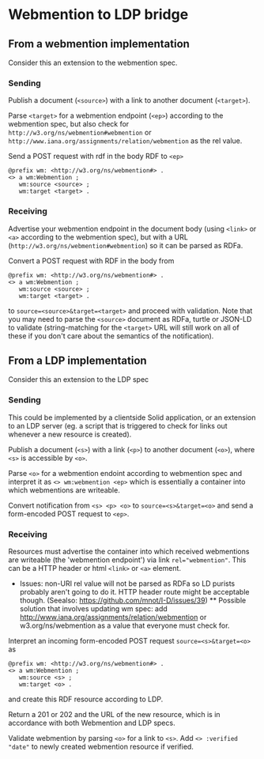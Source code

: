 # Webmention to LDP bridge

## From a webmention implementation 

Consider this an extension to the webmention spec.

### Sending

Publish a document (`<source>`) with a link to another document (`<target>`).

Parse `<target>` for a webmention endpoint (`<ep>`) according to the webmention spec, but also check for `http://w3.org/ns/webmention#webmention` or `http://www.iana.org/assignments/relation/webmention` as the rel value.

Send a POST request with rdf in the body RDF to `<ep>`

```
@prefix wm: <http://w3.org/ns/webmention#> .
<> a wm:Webmention ;
   wm:source <source> ;
   wm:target <target> .
```

### Receiving

Advertise your webmention endpoint in the document body (using `<link>` or `<a>` according to the webmention spec), but with a URL (`http://w3.org/ns/webmention#webmention`) so it can be parsed as RDFa.

Convert a POST request with RDF in the body from

```
@prefix wm: <http://w3.org/ns/webmention#> .
<> a wm:Webmention ;
   wm:source <source> ;
   wm:target <target> .
```

to `source=<source>&target=<target>` and proceed with validation. Note that you may need to parse the `<source>` document as RDFa, turtle or JSON-LD to validate (string-matching for the `<target>` URL will still work on all of these if you don't care about the semantics of the notification).

## From a LDP implementation

Consider this an extension to the LDP spec

### Sending

This could be implemented by a clientside Solid application, or an extension to an LDP server (eg. a script that is triggered to check for links out whenever a new resource is created).

Publish a document (`<s>`) with a link (`<p>`) to another document (`<o>`), where `<s>` is accessible by `<o>`.

Parse `<o>` for a webmention endoint according to webmention spec and interpret it as `<> wm:webmention <ep>` which is essentially a container into which webmentions are writeable.

Convert notification from `<s> <p> <o>` to `source=<s>&target=<o>` and send a form-encoded POST request to `<ep>`.

### Receiving

Resources must advertise the container into which received webmentions are writeable (the 'webmention endpoint') via link `rel="webmention"`. This can be a HTTP header or html `<link>` or `<a>` element.

* Issues: non-URI rel value will not be parsed as RDFa so LD purists probably aren't going to do it. HTTP header route might be acceptable though. (Seealso: https://github.com/mnot/I-D/issues/39)
** Possible solution that involves updating wm spec: add http://www.iana.org/assignments/relation/webmention or w3.org/ns/webmention as a value that everyone must check for.

Interpret an incoming form-encoded POST request `source=<s>&target=<o>` as 

```
@prefix wm: <http://w3.org/ns/webmention#> .
<> a wm:Webmention ;
   wm:source <s> ;
   wm:target <o> .
```

and create this RDF resource according to LDP.

Return a 201 or 202 and the URL of the new resource, which is in accordance with both Webmention and LDP specs.

Validate webmention by parsing `<o>` for a link to `<s>`. Add `<> :verified "date"` to newly created webmention resource if verified.